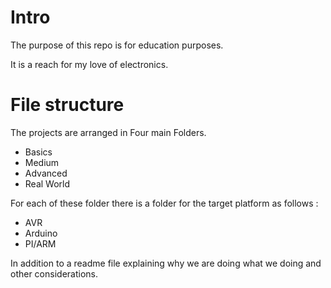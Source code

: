 # Intro

The purpose of this repo is for education purposes.

It is a reach for my love of electronics.

# File structure
The projects are arranged in Four main Folders.

- Basics
- Medium
- Advanced
- Real World

For each of these folder there is a folder for the target platform as follows :
- AVR
- Arduino
- PI/ARM

In addition to a readme file explaining why we are doing what we doing and other considerations.
